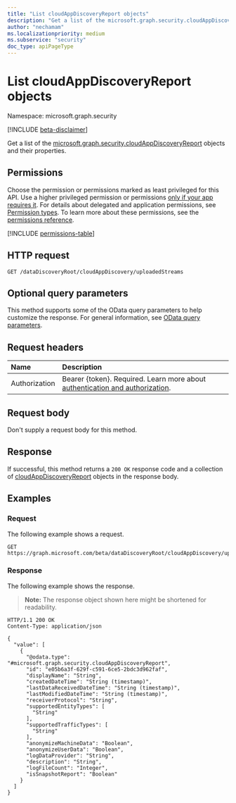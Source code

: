 ```yaml
---
title: "List cloudAppDiscoveryReport objects"
description: "Get a list of the microsoft.graph.security.cloudAppDiscoveryReport objects and their properties."
author: "nechamam"
ms.localizationpriority: medium
ms.subservice: "security"
doc_type: apiPageType
---
```


# List cloudAppDiscoveryReport objects

Namespace: microsoft.graph.security

[!INCLUDE [beta-disclaimer](../../includes/beta-disclaimer.md)]

Get a list of the [microsoft.graph.security.cloudAppDiscoveryReport](../resources/security-cloudappdiscoveryreport.md) objects and their properties.

## Permissions

Choose the permission or permissions marked as least privileged for this API. Use a higher privileged permission or permissions [only if your app requires it](/graph/permissions-overview#best-practices-for-using-microsoft-graph-permissions). For details about delegated and application permissions, see [Permission types](/graph/permissions-overview#permission-types). To learn more about these permissions, see the [permissions reference](/graph/permissions-reference).

<!-- {
  "blockType": "permissions",
  "name": "security-datadiscoveryreport-list-uploadedstreams-permissions"
}
-->
[!INCLUDE [permissions-table](../includes/permissions/security-datadiscoveryreport-list-uploadedstreams-permissions.md)]

## HTTP request

<!-- {
  "blockType": "ignored"
}
-->
``` http
GET /dataDiscoveryRoot/cloudAppDiscovery/uploadedStreams
```

## Optional query parameters

This method supports some of the OData query parameters to help customize the response. For general information, see [OData query parameters](/graph/query-parameters).

## Request headers

|Name|Description|
|:---|:---|
|Authorization|Bearer {token}. Required. Learn more about [authentication and authorization](/graph/auth/auth-concepts).|

## Request body

Don't supply a request body for this method.

## Response

If successful, this method returns a `200 OK` response code and a collection of [cloudAppDiscoveryReport](../resources/cloudappdiscoveryreport.md) objects in the response body.

## Examples

### Request

The following example shows a request.
<!-- {
  "blockType": "request",
  "name": "list_cloudappdiscoveryreport"
}
-->
``` http
GET https://graph.microsoft.com/beta/dataDiscoveryRoot/cloudAppDiscovery/uploadedStreams
```


### Response

The following example shows the response.
>**Note:** The response object shown here might be shortened for readability.
<!-- {
  "blockType": "response",
  "truncated": true,
  "@odata.type": "Collection(microsoft.graph.security.cloudAppDiscoveryReport)"
}
-->
``` http
HTTP/1.1 200 OK
Content-Type: application/json

{
  "value": [
    {
      "@odata.type": "#microsoft.graph.security.cloudAppDiscoveryReport",
      "id": "e05b6a3f-629f-c591-6ce5-2bdc3d962faf",
      "displayName": "String",
      "createdDateTime": "String (timestamp)",
      "lastDataReceivedDateTime": "String (timestamp)",
      "lastModifiedDateTime": "String (timestamp)",
      "receiverProtocol": "String",
      "supportedEntityTypes": [
        "String"
      ],
      "supportedTrafficTypes": [
        "String"
      ],
      "anonymizeMachineData": "Boolean",
      "anonymizeUserData": "Boolean",
      "logDataProvider": "String",
      "description": "String",
      "logFileCount": "Integer",
      "isSnapshotReport": "Boolean"
    }
  ]
}
```

